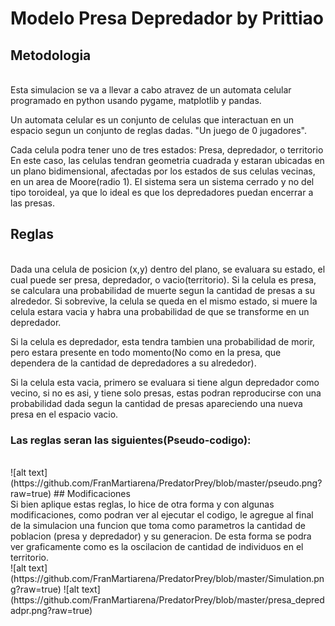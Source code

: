 # Modelo Presa Depredador by Prittiao


## Metodologia
<br>
Esta simulacion se va a llevar a cabo atravez de un automata celular programado en python usando pygame, matplotlib y pandas.

Un automata celular es un conjunto de celulas que interactuan en un espacio segun un conjunto de reglas dadas. "Un juego de 0 jugadores".

Cada celula podra tener uno de tres estados: Presa, depredador, o territorio
En este caso, las celulas tendran geometria cuadrada y estaran ubicadas en un plano bidimensional, afectadas por los estados de sus celulas vecinas, en un area de Moore(radio 1).
El sistema sera un sistema cerrado y no del tipo toroideal, ya que lo ideal es que los depredadores puedan encerrar a las presas.
## Reglas
<br>
Dada una celula de posicion (x,y) dentro del plano, se evaluara su estado, el cual puede ser presa, depredador, o vacio(territorio).
Si la celula es presa, se calculara una probabilidad de muerte segun la cantidad de presas a su alrededor. Si sobrevive, la celula se queda en el mismo estado, si muere la celula estara vacia
y habra una probabilidad de que se transforme en un depredador.

Si la celula es depredador, esta tendra tambien una probabilidad de morir, pero estara presente en todo momento(No como en la presa, que dependera de la cantidad de depredadores a su alrededor).

Si la celula esta vacia, primero se evaluara si tiene algun depredador como vecino, si no es asi, y tiene solo presas, estas podran reproducirse con una probabilidad dada segun la cantidad de presas
apareciendo una nueva presa en el espacio vacio.
<br>
### Las reglas seran las siguientes(Pseudo-codigo):
<br>
![alt text](https://github.com/FranMartiarena/PredatorPrey/blob/master/pseudo.png?raw=true)
## Modificaciones
<br>
Si bien aplique estas reglas, lo hice de otra forma y con algunas modificaciones, como podran ver al ejecutar el codigo, le agregue al final de la simulacion una funcion que toma como parametros la cantidad de poblacion (presa  y depredador) y su generacion. De esta forma se podra ver graficamente como es la oscilacion de cantidad de individuos en el territorio.
<br>
![alt text](https://github.com/FranMartiarena/PredatorPrey/blob/master/Simulation.png?raw=true)
![alt text](https://github.com/FranMartiarena/PredatorPrey/blob/master/presa_depredadpr.png?raw=true)
